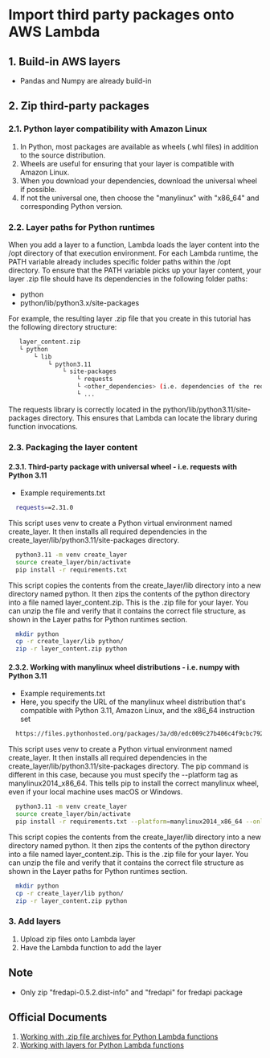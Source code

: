 # Import third party packages onto AWS Lambda

## 1. Build-in AWS layers
- Pandas and Numpy are already build-in

## 2. Zip third-party packages
### 2.1. Python layer compatibility with Amazon Linux

1. In Python, most packages are available as wheels (.whl files) in addition to the source distribution.
2. Wheels are useful for ensuring that your layer is compatible with Amazon Linux.
3. When you download your dependencies, download the universal wheel if possible. 
4. If not the universal one, then choose the "manylinux" with "x86_64" and corresponding Python version.

### 2.2. Layer paths for Python runtimes

When you add a layer to a function, Lambda loads the layer content into the /opt directory of that execution environment. For each Lambda runtime, the PATH variable already includes specific folder paths within the /opt directory. To ensure that the PATH variable picks up your layer content, your layer .zip file should have its dependencies in the following folder paths:
- python
- python/lib/python3.x/site-packages

For example, the resulting layer .zip file that you create in this tutorial has the following directory structure:
```bash
   layer_content.zip
   └ python
       └ lib
           └ python3.11
               └ site-packages
                   └ requests
                   └ <other_dependencies> (i.e. dependencies of the requests package)
                   └ ...
```

The requests library is correctly located in the python/lib/python3.11/site-packages directory. This ensures that Lambda can locate the library during function invocations.

### 2.3. Packaging the layer content

#### 2.3.1. Third-party package with universal wheel - i.e. requests with Python 3.11
- Example requirements.txt
```bash
  requests==2.31.0
```

This script uses venv to create a Python virtual environment named create_layer. It then installs all required dependencies in the create_layer/lib/python3.11/site-packages directory.
```bash
  python3.11 -m venv create_layer
  source create_layer/bin/activate
  pip install -r requirements.txt
```

This script copies the contents from the create_layer/lib directory into a new directory named python. It then zips the contents of the python directory into a file named layer_content.zip. This is the .zip file for your layer. You can unzip the file and verify that it contains the correct file structure, as shown in the Layer paths for Python runtimes section.
```bash
  mkdir python
  cp -r create_layer/lib python/
  zip -r layer_content.zip python
```

#### 2.3.2. Working with manylinux wheel distributions - i.e. numpy with Python 3.11
- Example requirements.txt
- Here, you specify the URL of the manylinux wheel distribution that's compatible with Python 3.11, Amazon Linux, and the x86_64 instruction set
```bash
  https://files.pythonhosted.org/packages/3a/d0/edc009c27b406c4f9cbc79274d6e46d634d139075492ad055e3d68445925/numpy-1.26.4-cp311-cp311-manylinux_2_17_x86_64.manylinux2014_x86_64.whl
```

This script uses venv to create a Python virtual environment named create_layer. It then installs all required dependencies in the create_layer/lib/python3.11/site-packages directory. The pip command is different in this case, because you must specify the --platform tag as manylinux2014_x86_64. This tells pip to install the correct manylinux wheel, even if your local machine uses macOS or Windows.
```bash
  python3.11 -m venv create_layer
  source create_layer/bin/activate
  pip install -r requirements.txt --platform=manylinux2014_x86_64 --only-binary=:all: --target ./create_layer/lib/python3.11/site-packages
```

This script copies the contents from the create_layer/lib directory into a new directory named python. It then zips the contents of the python directory into a file named layer_content.zip. This is the .zip file for your layer. You can unzip the file and verify that it contains the correct file structure as shown in the Layer paths for Python runtimes section.
```bash
  mkdir python
  cp -r create_layer/lib python/
  zip -r layer_content.zip python
```

### 3. Add layers
1. Upload zip files onto Lambda layer
2. Have the Lambda function to add the layer

## Note
- Only zip "fredapi-0.5.2.dist-info" and "fredapi" for fredapi package

## Official Documents
1. [Working with .zip file archives for Python Lambda functions](https://docs.aws.amazon.com/lambda/latest/dg/python-package.html)
2. [Working with layers for Python Lambda functions](https://docs.aws.amazon.com/lambda/latest/dg/python-layers.html)
